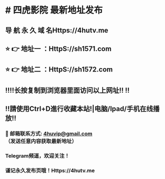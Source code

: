 # # 四虎影院 最新地址发布 
## 导 航 永 久 域 名Https://4hutv.me
## ⭐️ 👉 地址一 ：HttpS://sh1571.com
## ⭐️ 👉 地址二 ：HttpS://sh1572.com
## ‼️‼️长按复制到浏览器里面访问以上网址‼️  ‼️
## ‼️請使用Ctrl+D進行收藏本站!|电脑/Ipad/手机在线播放‼️
### 📧 邮箱联系方式: 4huvip@gmail.com （发送任意内容获取最新地址）
### Telegram频道，欢迎关注！
### 谨记永久发布页哦！Https://4hutv.me
